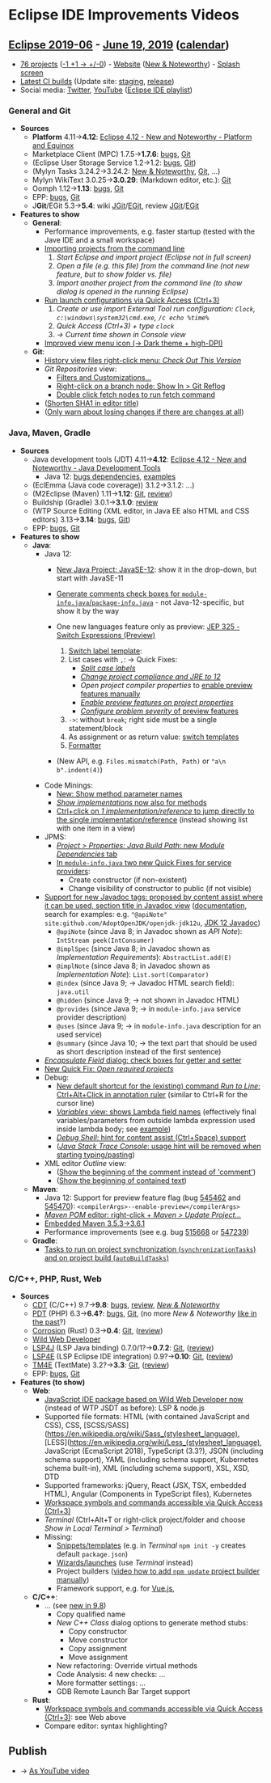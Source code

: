 # Eclipse IDE Improvements Videos

## [Eclipse 2019-06](https://wiki.eclipse.org/Category:SimRel-2019-06) - [June 19, 2019](https://calendar.google.com/calendar/event?eid=NGNmcXVrajlwa3E4bG5iZWR2OGxhc2U4ZnYgZ2NoczdubTRudnBtODM3NDY5ZGRqOXRqbGtAZw&ctz=Europe/Berlin) ([calendar](https://calendar.google.com/calendar/embed?src=gchs7nm4nvpm837469ddj9tjlk@group.calendar.google.com&ctz=Europe/Berlin))
* [76 projects](https://projects.eclipse.org/releases/2019-06) ([-1 +1 → +/-0](https://projects.eclipse.org/releases/2019-03)) - [Website](https://eclipse.org/eclipseide/2019-06) ([New & Noteworthy](https://eclipse.org/eclipseide/2019-06/noteworthy)) - [Splash screen](https://bugs.eclipse.org/bugs/show_bug.cgi?id=545158)
* [Latest CI builds](https://hudson.eclipse.org/packaging/job/simrel.epp-tycho-build/lastSuccessfulBuild/artifact/org.eclipse.epp.packages/archive/) (Update site: [staging](https://download.eclipse.org/staging/2019-06), [release](http://download.eclipse.org/releases/2019-06))
* Social media: [Twitter](http://twitter.com/EclipseJavaIDE), [YouTube](https://www.youtube.com/user/EclipseFdn) ([Eclipse IDE playlist](https://www.youtube.com/playlist?list=PLy7t4z5SYNaSNjL60ofpwVhfA7mOF3Pgk))

### General and Git
* **Sources**
    * **Platform** 4.11→**4.12**: [Eclipse 4.12 - New and Noteworthy - Platform and Equinox](https://www.eclipse.org/eclipse/news/4.12/platform.php)
    * Marketplace Client (MPC) 1.7.5→**1.7.6**: [bugs](https://bugs.eclipse.org/bugs/buglist.cgi?product=MPC&query_format=advanced&order=changeddate%20DESC), [Git](https://git.eclipse.org/c/mpc/org.eclipse.epp.mpc.git/log/)
    * (Eclipse User Storage Service 1.2→1.2: [bugs](https://bugs.eclipse.org/bugs/buglist.cgi?product=USSSDK&query_format=advanced&order=changeddate%20DESC), [Git](https://git.eclipse.org/c/usssdk/org.eclipse.usssdk.git/log/))
    * (Mylyn Tasks 3.24.2→3.24.2: [New & Noteworthy](https://www.eclipse.org/mylyn/new/), [Git](https://git.eclipse.org/c/mylyn/org.eclipse.mylyn.tasks.git/log/), ...)
    * Mylyn WikiText 3.0.25→**3.0.29**: (Markdown editor, etc.): [Git](https://git.eclipse.org/c/mylyn/org.eclipse.mylyn.docs.git/log/)
    * Oomph 1.12→**1.13**: [bugs](https://bugs.eclipse.org/bugs/buglist.cgi?product=Oomph&query_format=advanced&order=changeddate%20DESC), [Git](https://git.eclipse.org/c/oomph/org.eclipse.oomph.git/log/)
    * EPP: [bugs](https://bugs.eclipse.org/bugs/buglist.cgi?product=EPP&query_format=advanced&order=changeddate%20DESC), [Git](https://git.eclipse.org/c/epp/org.eclipse.epp.packages.git/log/)
    * J**Git**/EGit 5.3→**5.4**: wiki [JGit](https://wiki.eclipse.org/JGit/New_and_Noteworthy/5.4)/[EGit](https://wiki.eclipse.org/EGit/New_and_Noteworthy/5.4), review [JGit](https://projects.eclipse.org/projects/technology.jgit/reviews/5.4.0-release-review)/[EGit](https://projects.eclipse.org/projects/technology.egit/reviews/5.4.0-release-review)
* **Features to show**
    * **General**:
        * Performance improvements, e.g. faster startup (tested with the Jave IDE and a small workspace)
        * [Importing projects from the command line](https://www.eclipse.org/eclipse/news/4.12/platform.php#pass-directory-to-launcher)
            1. _Start Eclipse and import project (Eclipse not in full screen)_
            2. _Open a file (e.g. this file) from the command line (not new feature, but to show folder vs. file)_
            3. _Import another project from the command line (to show dialog is opened in the running Eclipse)_
        * [Run launch configurations via Quick Access (Ctrl+3)](https://www.eclipse.org/eclipse/news/4.12/platform.php#launch-config-quickaccess)
            1. _Create or use import External Tool run configuration: `Clock`, `c:\windows\system32\cmd.exe`, `/c echo %time%`_
            2. _Quick Access (Ctrl+3) + type `clock`_
            3. _→ Current time shown in Console view_
        * [Improved view menu icon (→ Dark theme + high-DPI)](https://www.eclipse.org/eclipse/news/4.12/platform.php#view-menu)
    * **Git**:
        * [History view files right-click menu: _Check Out This Version_](https://wiki.eclipse.org/EGit/New_and_Noteworthy/5.4#Checking_out_Files_from_a_Commit)
        * _Git Repositories_ view:
            * [Filters and Customizations...](https://wiki.eclipse.org/EGit/New_and_Noteworthy/5.4#Filtering_Content_from_the_Git_Repositories_View)
            * [Right-click on a branch node: Show In > Git Reflog](https://bugs.eclipse.org/bugs/show_bug.cgi?id=544981)
            * [Double click fetch nodes to run fetch command](https://bugs.eclipse.org/bugs/show_bug.cgi?id=545273)
        * ([Shorten SHA1 in editor title](https://bugs.eclipse.org/bugs/show_bug.cgi?id=544983))
        * ([Only warn about losing changes if there are changes at all](https://bugs.eclipse.org/bugs/show_bug.cgi?id=546194))

### Java, Maven, Gradle
* **Sources**
    * Java development tools (JDT) 4.11→**4.12**: [Eclipse 4.12 - New and Noteworthy - Java Development Tools](https://www.eclipse.org/eclipse/news/4.12/jdt.php)
        * Java 12: [bugs dependencies](https://bugs.eclipse.org/bugs/showdependencytree.cgi?id=536055), [examples](https://wiki.eclipse.org/Java12/Examples)
    * (EclEmma (Java code coverage)) 3.1.2→3.1.2: ...)
    * (M2Eclipse (Maven) 1.11→**1.12**: [Git](https://git.eclipse.org/c/m2e/m2e-core.git/log/), [review](https://projects.eclipse.org/projects/technology.m2e/reviews/1.12-release-review))
    * Buildship (Gradle) 3.0.1→**3.1.0**: [review](https://projects.eclipse.org/projects/tools.buildship/releases/3.1.0)
    * (WTP Source Editing (XML editor, in Java EE also HTML and CSS editors) 3.13→**3.14**: [bugs](https://bugs.eclipse.org/bugs/buglist.cgi?product=WTP%20Source%20Editing&query_format=advanced&order=changeddate%20DESC), [Git](https://git.eclipse.org/c/sourceediting/webtools.sourceediting.git/log/))
    * EPP: [bugs](https://bugs.eclipse.org/bugs/buglist.cgi?product=EPP&query_format=advanced&order=changeddate%20DESC), [Git](https://git.eclipse.org/c/epp/org.eclipse.epp.packages.git/log/)
* **Features to show**
    * **Java**:
        * Java 12:
            * [New Java Project: JavaSE-12](https://www.eclipse.org/eclipse/news/4.12/jdt.php#quickfix-change-compliance-12): show it in the drop-down, but start with JavaSE-11
            * [Generate comments check boxes for `module-info.java`/`package-info.java`](https://www.eclipse.org/eclipse/news/4.12/jdt.php#comment-generation-checkbox) - not Java-12-specific, but show it by the way

            * One new languages feature only as preview: [JEP 325 - Switch Expressions (Preview)](https://openjdk.java.net/jeps/325)
                1. [Switch label template](https://www.eclipse.org/eclipse/news/4.12/jdt.php#new-switch_labeled_statment_expression_template):
                2. List cases with `,`: → Quick Fixes:
                    * [_Split case labels_](https://www.eclipse.org/eclipse/news/4.12/jdt.php#split-switch-case-labels)
                    * [_Change project compliance and JRE to 12_](https://www.eclipse.org/eclipse/news/4.12/jdt.php#quickfix-change-compliance-12)
                    * _Open project compiler properties_ to [enable preview features manually](https://www.eclipse.org/eclipse/news/4.12/jdt.php#enable-preview)
                    * [_Enable preview features on project properties_](https://www.eclipse.org/eclipse/news/4.12/jdt.php#quickfix-enable-preview-12)
                    * [_Configure problem severity_ of preview features](https://www.eclipse.org/eclipse/news/4.12/jdt.php#quickfix-configure-severity-12)
                3. `->`: without `break`; right side must be a single statement/block
                4. As assignment or as return value: [switch templates](https://www.eclipse.org/eclipse/news/4.12/jdt.php#new-switch_labeled_statment_expression_template)
                5. [Formatter](https://www.eclipse.org/eclipse/news/4.12/jdt.php#switch-spaces)
            * (New API, e.g. `Files.mismatch(Path, Path)` or `"a\n  b".indent(4)`)
        * Code Minings:
            * [New: Show method parameter names](https://www.eclipse.org/eclipse/news/4.12/jdt.php#parameter-name-codemining)
            * [_Show implementations_ now also for methods](https://www.eclipse.org/eclipse/news/4.12/jdt.php#method-implementation-codemining)
            * [Ctrl+click on _1 implementation/reference_ to jump directly to the single implementation/reference](https://www.eclipse.org/eclipse/news/4.12/jdt.php#ctrl-click-codemining) (instead showing list with one item in a view)
        * JPMS:
            * [_Project > Properties: Java Build Path_: new _Module Dependencies_ tab](https://www.eclipse.org/eclipse/news/4.12/jdt.php#buildpath-module-dependencies)
            * [In `module-info.java` two new Quick Fixes for service providers](https://www.eclipse.org/eclipse/news/4.12/jdt.php#service-provider-constructor-quick-fix):
                * Create constructor (if non-existent)
                * Change visibility of constructor to public (if not visible)
        * [Support for new Javadoc tags: proposed by content assist where it can be used, section title in Javadoc view](https://www.eclipse.org/eclipse/news/4.12/jdt.php#javadoc-support-tags) ([documentation](https://docs.oracle.com/en/java/javase/12/docs/specs/doc-comment-spec.html), search for examples: e.g. `"@apiNote" site:github.com/AdoptOpenJDK/openjdk-jdk12u`, [JDK 12 Javadoc](https://docs.oracle.com/en/java/javase/12/docs/api/))
            * `@apiNote` (since Java 8; in Javadoc shown as _API Note_): `IntStream peek(IntConsumer)`
            * `@implSpec` (since Java 8; in Javadoc shown as _Implementation Requirements_): `AbstractList.add(E)`
            * `@implNote` (since Java 8; in Javadoc shown as _Implementation Note_): `List.sort(Comparator)`
            * `@index` (since Java 9; → Javadoc HTML search field): `java.util`
            * `@hidden` (since Java 9; → not shown in Javadoc HTML)
            * `@provides` (since Java 9; → in `module-info.java` service provider description)
            * `@uses` (since Java 9; → in `module-info.java` description for an used service)
            * `@summary` (since Java 10; → the text part that should be used as short description instead of the first sentence)
        * [_Encapsulate Field_ dialog: check boxes for getter and setter](https://www.eclipse.org/eclipse/news/4.12/jdt.php#getter-setter-quick-assist)
        * [New Quick Fix: _Open required projects_](https://www.eclipse.org/eclipse/news/4.12/jdt.php#quickfix-open-missing-projects)
        * Debug:
            * [New default shortcut for the (existing) command _Run to Line_: Ctrl+Alt+Click in annotation ruler](https://www.eclipse.org/eclipse/news/4.12/jdt.php#run-to-line-in-annotation-ruler) (similar to Ctrl+R for the cursor line)
            * [_Variables_ view: shows Lambda field names](https://www.eclipse.org/eclipse/news/4.12/jdt.php#lambda-variables-variable-view) (effectively final variables/parameters from outside lambda expression used inside lambda body; see [example](https://bugs.eclipse.org/bugs/show_bug.cgi?id=516319#c12))
            * [_Debug Shell_: hint for content assist (Ctrl+Space) support](https://www.eclipse.org/eclipse/news/4.12/jdt.php#content-assist-debug-shell)
            * ([_Java Stack Trace Console_: usage hint will be removed when starting typing/pasting](https://www.eclipse.org/eclipse/news/4.12/jdt.php#jstc-clear-initial-message))
        * XML editor _Outline_ view:
            * ([Show the beginning of the comment instead of 'comment'](https://git.eclipse.org/c/sourceediting/webtools.sourceediting.git/commit/?id=f9b248d880a857dfc17c4f525860ba856110cd7b))
            * ([Show the beginning of contained text](https://git.eclipse.org/c/sourceediting/webtools.sourceediting.git/commit/?id=44a79685c3cc8546700fb4542f36e24e231c0065))
    * **Maven**:
        * Java 12: Support for preview feature flag (bug [545462](https://bugs.eclipse.org/bugs/show_bug.cgi?id=545462) and [545470](https://bugs.eclipse.org/bugs/show_bug.cgi?id=545470)): `<compilerArgs>--enable-preview</compilerArgs>`
        * [_Maven POM_ editor: right-click + _Maven > Update Project..._](https://bugs.eclipse.org/bugs/show_bug.cgi?id=547765)
        * [Embedded Maven 3.5.3→3.6.1](https://git.eclipse.org/c/m2e/m2e-core.git/commit/?id=c9e4eb3dd7ca4585b93e226d6258a3cb9f9f4170)
        * Performance improvements (see e.g. bug [515668](https://bugs.eclipse.org/bugs/show_bug.cgi?id=515668) or [547239](https://bugs.eclipse.org/bugs/show_bug.cgi?id=547239))
    * **Gradle**:
        * [Tasks to run on project synchronization (`synchronizationTasks`) and on project build (`autoBuildTasks`)](https://projects.eclipse.org/projects/tools.buildship/releases/3.1.0)

### C/C++, PHP, Rust, Web
* **Sources**
    * [CDT](https://projects.eclipse.org/projects/tools.cdt) (C/C++) 9.7→**9.8**: [bugs](https://bugs.eclipse.org/bugs/buglist.cgi?product=CDT&query_format=advanced&order=changeddate%20DESC), [review](https://projects.eclipse.org/projects/tools.cdt/reviews/9.8.0-release-review), [_New & Noteworthy_](https://wiki.eclipse.org/CDT/User/NewIn98)
    * [PDT](https://projects.eclipse.org/projects/tools.pdt) (PHP) 6.3→**6.4?**: [bugs](https://bugs.eclipse.org/bugs/buglist.cgi?product=PDT&query_format=advanced&order=changeddate%20DESC), [Git](https://git.eclipse.org/c/pdt/org.eclipse.pdt.git/log/), (no more _New & Noteworthy_ [like in the past](https://wiki.eclipse.org/PDT/NewIn62)?)
    * [Corrosion](https://github.com/eclipse/corrosion) (Rust) 0.3→**0.4**: [Git](https://github.com/eclipse/corrosion/commits/master), ([review](https://projects.eclipse.org/projects/tools.corrosion/reviews/0.4.0-release-review))
    * [Wild Web Developer](https://github.com/eclipse/wildwebdeveloper)
    * [LSP4J](https://projects.eclipse.org/projects/technology.lsp4j) (LSP Java binding) 0.7.0/1?→**0.7.2**: [Git](https://github.com/eclipse/lsp4j/commits/master), ([review](https://projects.eclipse.org/projects/technology.lsp4j))
    * [LSP4E](https://projects.eclipse.org/projects/technology.lsp4e) (LSP Eclipse IDE integration) 0.9?→**0.10**: [Git](https://git.eclipse.org/c/lsp4e/lsp4e.git/log/), ([review](https://projects.eclipse.org/projects/technology.lsp4e/reviews/0.10.0-release-review))
    * [TM4E](https://projects.eclipse.org/projects/technology.tm4e) (TextMate) 3.2?→**3.3**: [Git](https://github.com/eclipse/tm4e/commits/master), ([review](https://projects.eclipse.org/projects/technology.tm4e/reviews/0.3.3-release-review))
    * EPP: [bugs](https://bugs.eclipse.org/bugs/buglist.cgi?product=EPP&query_format=advanced&order=changeddate%20DESC), [Git](https://git.eclipse.org/c/epp/org.eclipse.epp.packages.git/log/)
* **Features (to show)**
    * **Web**:
        * [JavaScript IDE package based on Wild Web Developer now](https://bugs.eclipse.org/bugs/show_bug.cgi?id=544355) (instead of WTP JSDT as before): LSP & node.js
        * Supported file formats: HTML (with contained JavaScript and CSS), CSS, [SCSS/SASS](https://en.wikipedia.org/wiki/Sass_(stylesheet_language), [LESS](https://en.wikipedia.org/wiki/Less_(stylesheet_language), JavaScript (EcmaScript 2018), TypeScript (3.3?), JSON (including schema support), YAML (including schema support, Kubernetes schema built-in), XML (including schema support), XSL, XSD, DTD
        * Supported frameworks: jQuery, React (JSX, TSX, embedded HTML), Angular (Components in TypeScript files), Kubernetes
        * [Workspace symbols and commands accessible via Quick Access (Ctrl+3)](https://bugs.eclipse.org/bugs/show_bug.cgi?id=546169)
        * _Terminal_ (Ctrl+Alt+T or right-click project/folder and choose _Show in Local Terminal > Terminal_)
        * Missing:
            * [Snippets/templates](https://github.com/eclipse/wildwebdeveloper/issues/140) (e.g. in _Terminal_ `npm init -y` creates default `package.json`)
            * [Wizards/launches](https://github.com/eclipse/wildwebdeveloper/issues/147) (use _Terminal_ instead)
            * Project builders ([video how to add `npm update` project builder manually](https://www.screencast.com/t/BbWiKutjYI95))
            * Framework support, e.g. for [Vue.js](https://github.com/eclipse/wildwebdeveloper/issues/83),
    * **C/C++**:
        * ... (see [new in 9.8](https://wiki.eclipse.org/CDT/User/NewIn98))
            * Copy qualified name
            * _New C++ Class_ dialog options to generate method stubs:
                * Copy constructor
                * Move constructor
                * Copy assignment
                * Move assignment
            * New refactoring: Override virtual methods
            * Code Analysis: 4 new checks: ...
            * More formatter settings: ...
            * GDB Remote Launch Bar Target support
    * **Rust**:
        * [Workspace symbols and commands accessible via Quick Access (Ctrl+3)](https://bugs.eclipse.org/bugs/show_bug.cgi?id=546169): see Web above
        * Compare editor: syntax highlighting?

## Publish
* → [As YouTube video](https://www.youtube.com/playlist?list=PLnh_8hTD4yvnhXSttuewEKgKkmlIj_ND-)
